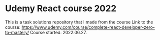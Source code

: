 # Udemy React course 2022
This is a task solutions repository that I made from the course
Link to the course: https://www.udemy.com/course/complete-react-developer-zero-to-mastery/
Course started: 2022.06.27.

